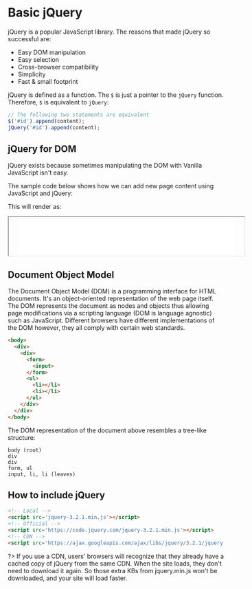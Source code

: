 # Basic jQuery

jQuery is a popular JavaScript library. The reasons that made jQuery so successful are:

- Easy DOM manipulation
- Easy selection
- Cross-browser compatibility
- Simplicity
- Fast & small footprint

jQuery is defined as a function. The `$` is just a pointer to the `jQuery` function. Therefore, `$` is equivalent to `jQuery`:

```javascript
// The following two statements are equivalent
$('#id').append(content);
jQuery('#id').append(content);
```
## jQuery for DOM

jQuery exists because sometimes manipulating the DOM with Vanilla JavaScript isn't easy. 

The sample code below shows how we can add new page content using JavaScript and jQuery:

[](_demos/4.html ':include :type=code html')

This will render as:

<iframe style="width:100%;height:90px;padding: 0 1.4rem;" src="_demos/4.html"></iframe>

## Document Object Model

The Document Object Model (DOM) is a programming interface for HTML documents. It's an object-oriented representation of the web page itself. The DOM represents the document as nodes and objects thus allowing page modifications via a scripting language (DOM is language agnostic) such as JavaScript. Different browsers have different implementations of the DOM however, they all comply with certain web standards.

```html
<body>
  <div>
    <div>
      <form>
        <input>
      </form>
      <ul>
        <li></li>
        <li></li>
      </ul>
    </div>
  </div>
</body>
```

The DOM representation of the document above resembles a tree-like structure:

```text
body (root)
div
div
form, ul
input, li, li (leaves)
```

## How to include jQuery

```html
<!-- Local -->
<script src='jquery-3.2.1.min.js'></script>
<!-- Official -->
<script src='https://code.jquery.com/jquery-3.2.1.min.js'></script>
<!-- CDN -->
<script src='https://ajax.googleapis.com/ajax/libs/jquery/3.2.1/jquery.min.js'></script>
```

?> If you use a CDN, users' browsers will recognize that they already have a cached copy of jQuery from the same CDN. When the site loads, they don't need to download it again. So those extra KBs from jquery.min.js won't be downloaded, and your site will load faster.